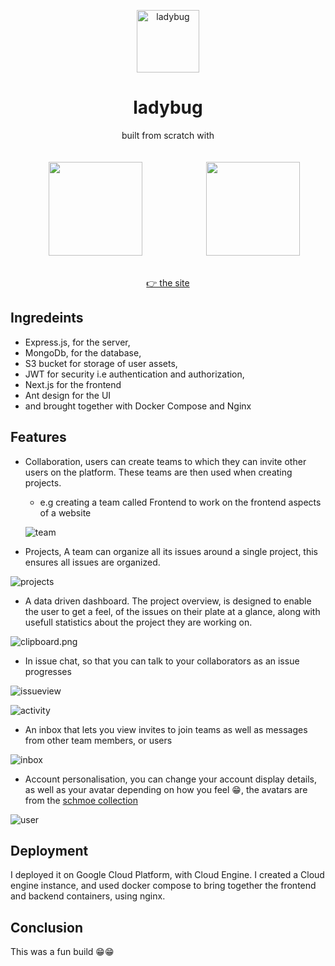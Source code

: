 
  <p align="center">
    <img src="https://res.cloudinary.com/db7gfp5kb/image/upload/v1657446568/ladybug-cloud-assets/ladybug_k3tb0u.png" style="width: 100px;" alt="ladybug" />
  </p>
  <h1 align="center">
      ladybug
  </h1>
  <p align="center" >built from scratch with</p>
  <p align="center" style="display: flex; flex-direction: flex-row; width: 100%; align-items: center; justify-content: space-around; padding: 20px 10px; " >
      <img src="https://res.cloudinary.com/db7gfp5kb/image/upload/v1657486356/ladybug-cloud-assets/next_logo_hor7wr.png" style="width: 150px;" />
     <img src="https://res.cloudinary.com/db7gfp5kb/image/upload/v1657486445/ladybug-cloud-assets/node_logo_ia7lx7.png" style="width: 150px;" />
  </p>
    

  <p align="center" >
  <a align="center" href="https://doncodes.xyz" >
    👉 the site
  </a>
  </p>


## Ingredeints
- Express.js, for the server,
- MongoDb, for the database,
- S3 bucket for storage of user assets,
- JWT for security i.e authentication and authorization,
- Next.js for the frontend
- Ant design for the UI
- and brought together with Docker Compose and Nginx

## Features
- Collaboration, users can create teams to which they can invite other users on the platform. These teams are then used when creating projects.
  - e.g creating a team called Frontend to work on the frontend aspects of a website
  
  ![team](https://res.cloudinary.com/db7gfp5kb/image/upload/v1657486666/ladybug-cloud-assets/add_team_x3haos.png)
  

- Projects, A team can organize all its issues around a single project, this ensures all issues are organized.

![projects](https://res.cloudinary.com/db7gfp5kb/image/upload/v1657486668/ladybug-cloud-assets/projects_fm5ofw.png)


- A data driven dashboard. The project overview, is designed to enable the user to get a feel, of the issues on their plate at a glance, along with usefull statistics about the project they are working on.

![clipboard.png](https://res.cloudinary.com/db7gfp5kb/image/upload/v1657486668/ladybug-cloud-assets/manage_issues_oh8vbx.png)


- In issue chat, so that you can talk to your collaborators as an issue progresses

![issueview](https://res.cloudinary.com/db7gfp5kb/image/upload/v1657486667/ladybug-cloud-assets/comments_rkjp1f.png)

![activity](https://res.cloudinary.com/db7gfp5kb/image/upload/v1657486840/ladybug-cloud-assets/activity_ygp8sk.png)


- An inbox that lets you view invites to join teams as well as messages from other team members, or users

![inbox](https://res.cloudinary.com/db7gfp5kb/image/upload/v1657486846/ladybug-cloud-assets/inbox_read_z6b46s.png)


- Account personalisation, you can change your account display details, as well as your avatar depending on how you feel 😁, the avatars are from the [schmoe collection](https://joeschmoe.io) 

![user](https://res.cloudinary.com/db7gfp5kb/image/upload/v1657486964/ladybug-cloud-assets/username_ps5ncw.png)

## Deployment
I deployed it on Google Cloud Platform, with Cloud Engine. I created a Cloud engine instance, and used docker compose to bring together the frontend and backend containers, using nginx.

## Conclusion
This was a fun build 😁😁
